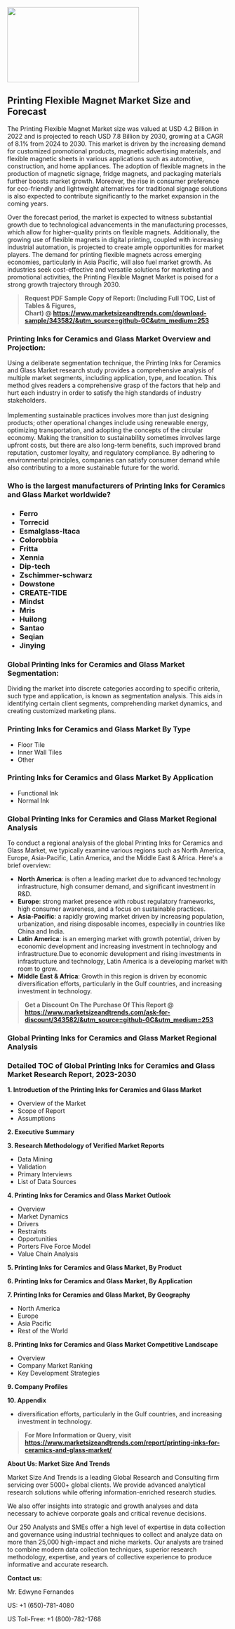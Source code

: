 <p><img class="alignnone size-medium wp-image-20088" src="https://ffe5etoiles.com/wp-content/uploads/2024/12/MST1-300x171.png" alt="" width="300" height="171" /></p><h2>Printing Flexible Magnet Market Size and Forecast</h2><p>The Printing Flexible Magnet Market size was valued at USD 4.2 Billion in 2022 and is projected to reach USD 7.8 Billion by 2030, growing at a CAGR of 8.1% from 2024 to 2030. This market is driven by the increasing demand for customized promotional products, magnetic advertising materials, and flexible magnetic sheets in various applications such as automotive, construction, and home appliances. The adoption of flexible magnets in the production of magnetic signage, fridge magnets, and packaging materials further boosts market growth. Moreover, the rise in consumer preference for eco-friendly and lightweight alternatives for traditional signage solutions is also expected to contribute significantly to the market expansion in the coming years.</p><p>Over the forecast period, the market is expected to witness substantial growth due to technological advancements in the manufacturing processes, which allow for higher-quality prints on flexible magnets. Additionally, the growing use of flexible magnets in digital printing, coupled with increasing industrial automation, is projected to create ample opportunities for market players. The demand for printing flexible magnets across emerging economies, particularly in Asia Pacific, will also fuel market growth. As industries seek cost-effective and versatile solutions for marketing and promotional activities, the Printing Flexible Magnet Market is poised for a strong growth trajectory through 2030.</p></p><blockquote id="" class=""><strong>Request PDF Sample Copy of Report: (Including Full TOC, List of Tables &amp; Figures, Chart)&nbsp;@&nbsp;<strong><a href="https://www.marketsizeandtrends.com/download-sample/343582/&utm_source=github-GC&utm_medium=253" target="_blank">https://www.marketsizeandtrends.com/download-sample/343582/&utm_source=github-GC&utm_medium=253</a></strong></strong></blockquote><h3 id="" class="">Printing Inks for Ceramics and Glass Market&nbsp;Overview and Projection:</h3><p id="" class="">Using a deliberate segmentation technique, the Printing Inks for Ceramics and Glass Market research study provides a comprehensive analysis of multiple market segments, including application, type, and location. This method gives readers a comprehensive grasp of the factors that help and hurt each industry in order to satisfy the high standards of industry stakeholders. <br /> <br />Implementing sustainable practices involves more than just designing products; other operational changes include using renewable energy, optimizing transportation, and adopting the concepts of the circular economy. Making the transition to sustainability sometimes involves large upfront costs, but there are also long-term benefits, such improved brand reputation, customer loyalty, and regulatory compliance. By adhering to environmental principles, companies can satisfy consumer demand while also contributing to a more sustainable future for the world.</p><h3 id="" class="">Who is the largest manufacturers of&nbsp;Printing Inks for Ceramics and Glass Market worldwide?</h3><h3 class=""><p><ul><li>Ferro </li><li> Torrecid </li><li> Esmalglass-Itaca </li><li> Colorobbia </li><li> Fritta </li><li> Xennia </li><li> Dip-tech </li><li> Zschimmer-schwarz </li><li> Dowstone </li><li> CREATE-TIDE </li><li> Mindst </li><li> Mris </li><li> Huilong </li><li> Santao </li><li> Seqian </li><li> Jinying</li></ul></p></h3><h3 id="" class="">Global&nbsp;Printing Inks for Ceramics and Glass Market Segmentation:</h3><p id="" class="">Dividing the market into discrete categories according to specific criteria, such type and application, is known as segmentation analysis. This aids in identifying certain client segments, comprehending market dynamics, and creating customized marketing plans.</p><h3 id="" class="">Printing Inks for Ceramics and Glass Market&nbsp;By Type</h3><p><p><ul><li>Floor Tile</li><li> Inner Wall Tiles</li><li> Other</p></li></ul></p></p><h3 id="" class="">Printing Inks for Ceramics and Glass Market&nbsp;By Application</h3><p class=""><p><ul><li>Functional Ink</li><li> Normal Ink</li></ul></p></p><h3 id="" class="">Global Printing Inks for Ceramics and Glass Market Regional Analysis</h3><p id="" class="">To conduct a regional analysis of the global Printing Inks for Ceramics and Glass Market, we typically examine various regions such as North America, Europe, Asia-Pacific, Latin America, and the Middle East &amp; Africa. Here's a brief overview:</p><ul><li><strong>North America</strong>: is often a leading market due to advanced technology infrastructure, high consumer demand, and significant investment in R&amp;D.</li><li><strong>Europe</strong>: strong market presence with robust regulatory frameworks, high consumer awareness, and a focus on sustainable practices.</li><li><strong>Asia-Pacific</strong>: a rapidly growing market driven by increasing population, urbanization, and rising disposable incomes, especially in countries like China and India.</li><li><strong>Latin America</strong>: is an emerging market with growth potential, driven by economic development and increasing investment in technology and infrastructure.Due to economic development and rising investments in infrastructure and technology, Latin America is a developing market with room to grow.</li><li><strong>Middle East &amp; Africa</strong>: Growth in this region is driven by economic diversification efforts, particularly in the Gulf countries, and increasing investment in technology.</li></ul><blockquote id="" class=""><strong>Get a Discount On The Purchase Of This Report @ <strong><a href="https://www.marketsizeandtrends.com/ask-for-discount/343582/&utm_source=github-GC&utm_medium=253" target="_blank">https://www.marketsizeandtrends.com/ask-for-discount/343582/&utm_source=github-GC&utm_medium=253</a></strong></strong></blockquote><h3 id="" class="">Global Printing Inks for Ceramics and Glass Market Regional Analysis</h3><h3 id="" class="">Detailed TOC of Global Printing Inks for Ceramics and Glass Market Research Report, 2023-2030</h3><p id="" class=""><strong>1. Introduction of the Printing Inks for Ceramics and Glass Market</strong></p><ul><li>Overview of the Market</li><li>Scope of Report</li><li>Assumptions</li></ul><p id="" class=""><strong>2. Executive Summary</strong></p><p id="" class=""><strong>3. Research Methodology of Verified Market Reports</strong></p><ul><li>Data Mining</li><li>Validation</li><li>Primary Interviews</li><li>List of Data Sources</li></ul><p id="" class=""><strong>4. Printing Inks for Ceramics and Glass Market Outlook</strong></p><ul><li>Overview</li><li>Market Dynamics</li><li>Drivers</li><li>Restraints</li><li>Opportunities</li><li>Porters Five Force Model</li><li>Value Chain Analysis</li></ul><p id="" class=""><strong>5. Printing Inks for Ceramics and Glass Market, By Product</strong></p><p id="" class=""><strong>6. Printing Inks for Ceramics and Glass Market, By Application</strong></p><p id="" class=""><strong>7. Printing Inks for Ceramics and Glass Market, By Geography</strong></p><ul><li>North America</li><li>Europe</li><li>Asia Pacific</li><li>Rest of the World</li></ul><p id="" class=""><strong>8. Printing Inks for Ceramics and Glass Market Competitive Landscape</strong></p><ul><li>Overview</li><li>Company Market Ranking</li><li>Key Development Strategies</li></ul><p id="" class=""><strong>9. Company Profiles</strong></p><p id="" class=""><strong>10. Appendix</strong></p><ul><li>diversification efforts, particularly in the Gulf countries, and increasing investment in technology.</li></ul><blockquote id="" class=""><strong>For More Information or Query, visit <strong><strong><a href="https://www.marketsizeandtrends.com/report/printing-inks-for-ceramics-and-glass-market/" target="_blank">https://www.marketsizeandtrends.com/report/printing-inks-for-ceramics-and-glass-market/</a></strong></strong></strong></blockquote><p id="" class=""><strong>About Us: Market Size And Trends</strong></p><p id="" class="">Market Size And Trends is a leading Global Research and Consulting firm servicing over 5000+ global clients. We provide advanced analytical research solutions while offering information-enriched research studies.</p><p id="" class="">We also offer insights into strategic and growth analyses and data necessary to achieve corporate goals and critical revenue decisions.</p><p id="" class="">Our 250 Analysts and SMEs offer a high level of expertise in data collection and governance using industrial techniques to collect and analyze data on more than 25,000 high-impact and niche markets. Our analysts are trained to combine modern data collection techniques, superior research methodology, expertise, and years of collective experience to produce informative and accurate research.</p><p id="" class=""><strong>Contact us:</strong></p><p id="" class="">Mr. Edwyne Fernandes</p><p id="" class="">US: +1 (650)-781-4080</p><p id="" class="">US Toll-Free: +1 (800)-782-1768</p>
